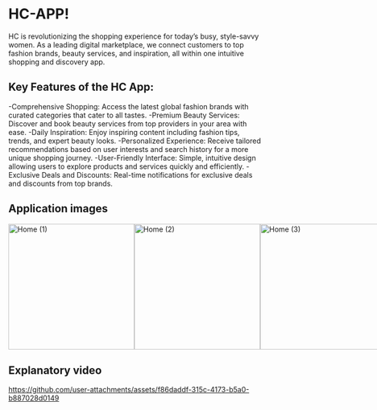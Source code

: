 # HC-APP!

HC is revolutionizing the shopping experience for today’s busy, style-savvy women. As a leading digital marketplace, we connect customers to top fashion brands, beauty services, and inspiration, all within one intuitive shopping and discovery app.
## Key Features of the HC App:

-Comprehensive Shopping: Access the latest global fashion brands with curated categories that cater to all tastes.
-Premium Beauty Services: Discover and book beauty services from top providers in your area with ease.
-Daily Inspiration: Enjoy inspiring content including fashion tips, trends, and expert beauty looks.
-Personalized Experience: Receive tailored recommendations based on user interests and search history for a more unique shopping journey.
-User-Friendly Interface: Simple, intuitive design allowing users to explore products and services quickly and efficiently.
-Exclusive Deals and Discounts: Real-time notifications for exclusive deals and discounts from top brands.

## Application images
<div style="display: flex; justify-content: space-around;">
  
  <img src="https://github.com/user-attachments/assets/a23b28e6-65db-4ade-9267-3ebf59187085" alt="Home (1)" width="250"/>
  <img src="https://github.com/user-attachments/assets/5efbcca8-35c2-438c-912f-6c422a3f5419" alt="Home (2)" width="250"/>
  <img src="https://github.com/user-attachments/assets/1128cd62-e3eb-475e-84f3-a92e7ff6e514" alt="Home (3)" width="250"/>
  <img src="https://github.com/user-attachments/assets/beb4a297-e0dc-4eb1-a032-63166cabdd17" alt="Home (3)" width="250"/>
  <img src="https://github.com/user-attachments/assets/2e584975-5615-4941-af2c-8ceab64e2821" alt="Splash screen1" width="250"/>
  <img src="https://github.com/user-attachments/assets/b49cdf5a-062c-4700-987f-4d84097da8a9" alt="Home (1)" width="250"/>
  <img src="https://github.com/user-attachments/assets/3d414f82-4e83-4b89-9745-7630dcdbf722" alt="Image 3" width="250"/>
  <img src="https://github.com/user-attachments/assets/d25f0c4c-54fc-4638-80a2-405833afdaea" alt="Image 3" width="250"/>
</div>

## Explanatory video


https://github.com/user-attachments/assets/f86daddf-315c-4173-b5a0-b887028d0149
